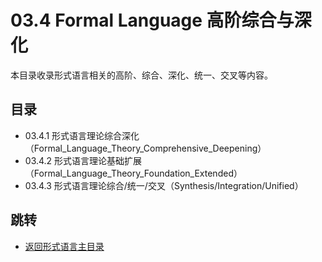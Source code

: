 # 03.4 Formal Language 高阶综合与深化

本目录收录形式语言相关的高阶、综合、深化、统一、交叉等内容。

## 目录

- 03.4.1 形式语言理论综合深化（Formal_Language_Theory_Comprehensive_Deepening）
- 03.4.2 形式语言理论基础扩展（Formal_Language_Theory_Foundation_Extended）
- 03.4.3 形式语言理论综合/统一/交叉（Synthesis/Integration/Unified）

## 跳转

- [返回形式语言主目录](../README.md)
